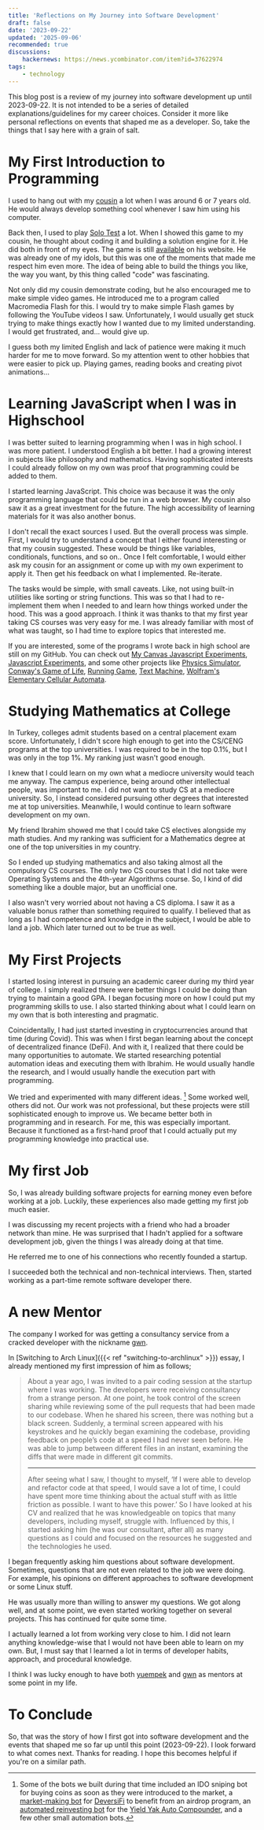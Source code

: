 ```yaml
---
title: 'Reflections on My Journey into Software Development'
draft: false
date: '2023-09-22'
updated: '2025-09-06'
recommended: true
discussions:
    hackernews: https://news.ycombinator.com/item?id=37622974
tags:
    - technology
---
```


This blog post is a review of my journey into software development up until 2023-09-22.  It is not intended to be a series of detailed explanations/guidelines for my career choices. Consider it more like personal reflections on events that shaped me as a developer. So, take the things that I say here with a grain of salt.

# My First Introduction to Programming

I used to hang out with my [cousin](https://www.yuempek.com) a lot when I was around 6 or 7 years old. He would always develop something cool whenever I saw him using his computer.

Back then, I used to play [Solo Test](https://en.wikipedia.org/wiki/Peg_solitaire) a lot. When I showed this game to my cousin, he thought about coding it and building a solution engine for it. He did both in front of my eyes. The game is still [available](http://yuempek.com/examples/javascript/solotest-Javascript.htm) on his website. He was already one of my idols, but this was one of the moments that made me respect him even more. The idea of being able to build the things you like, the way you want, by this thing called "code" was fascinating.

Not only did my cousin demonstrate coding, but he also encouraged me to make simple video games. He introduced me to a program called Macromedia Flash for this. I would try to make simple Flash games by following the YouTube videos I saw. Unfortunately, I would usually get stuck trying to make things exactly how I wanted due to my limited understanding. I would get frustrated, and... would give up.

I guess both my limited English and lack of patience were making it much harder for me to move forward. So my attention went to other hobbies that were easier to pick up. Playing games, reading books and creating pivot animations... 

# Learning JavaScript when I was in Highschool

I was better suited to learning programming when I was in high school. I was more patient. I understood English a bit better. I had a growing interest in subjects like philosophy and mathematics. Having sophisticated interests I could already follow on my own was proof that programming could be added to them.

I started learning JavaScript. This choice was because it was the only programming language that could be run in a web browser. My cousin also saw it as a great investment for the future. The high accessibility of learning materials for it was also another bonus.

I don't recall the exact sources I used. But the overall process was simple. First, I would try to understand a concept that I either found interesting or that my cousin suggested. These would be things like variables, conditionals, functions, and so on.. Once I felt comfortable, I would either ask my cousin for an assignment or come up with my own experiment to apply it. Then get his feedback on what I implemented. Re-iterate.

The tasks would be simple, with small caveats. Like, not using built-in utilities like sorting or string functions. This was so that I had to re-implement them when I needed to and learn how things worked under the hood. This was a good approach. I think it was thanks to that my first year taking CS courses was very easy for me. I was already familiar with most of what was taught, so I had time to explore topics that interested me.

If you are interested, some of the programs I wrote back in high school are still on my GitHub. You can check out [My Canvas Javascript Experiments](https://kugurerdem.github.io/canvas-js-experiments/), [Javascript Experiments](https://kugurerdem.github.io/js-experiments/), and some other projects like [Physics Simulator](https://kugurerdem.github.io/physics-v0/), [Conway's Game of Life](https://github.com/kugurerdem/conway-s-game-of-life), [Running Game](https://kugurerdem.github.io/Running-Game/), [Text Machine](https://kugurerdem.github.io/text-machine/), [Wolfram's Elementary Cellular Automata](https://kugurerdem.github.io/Wolfram-s-Elementary-CA/).

# Studying Mathematics at College

In Turkey, colleges admit students based on a central placement exam score. Unfortunately, I didn't score high enough to get into the CS/CENG programs at the top universities. I was required to be in the top 0.1%, but I was only in the top 1%. My ranking just wasn't good enough.

I knew that I could learn on my own what a mediocre university would teach me anyway. The campus experience, being around other intellectual people, was important to me. I did not want to study CS at a mediocre university. So,  I instead  considered pursuing other degrees that interested me at top universities. Meanwhile, I would continue to learn software development on my own.

My friend Ibrahim showed me that I could take CS electives alongside my math studies. And my ranking was sufficient for a Mathematics degree at one of the top universities in my country.

So I ended up studying mathematics and also taking almost all the compulsory CS courses. The only two CS courses that I did not take were Operating Systems and the 4th-year Algorithms course. So, I kind of did something like a double major, but an unofficial one.

I also wasn't very worried about not having a CS diploma. I saw it as a valuable bonus rather than something required to qualify. I believed that as long as I had competence and knowledge in the subject, I would be able to land a job. Which later turned out to be true as well.

# My First Projects

I started losing interest in pursuing an academic career during my third year of college. I simply realized there were better things I could be doing than trying to maintain a good GPA. I began focusing more on how I could put my programming skills to use. I also started thinking about what I could learn on my own that is both interesting and pragmatic.

Coincidentally, I had just started investing in cryptocurrencies around that time (during Covid). This was when I first began learning about the concept of decentralized finance (DeFi). And with it, I realized that there could be many opportunities to automate. We started researching potential automation ideas and executing them with Ibrahim. He would usually handle the research, and I would usually handle the execution part with programming. 

We tried and experimented with many different ideas. [^crypto-projects] Some worked well, others did not. Our work was not professional, but these projects were still sophisticated enough to improve us. We became better both in programming and in research. For me, this was especially important. Because it functioned as a first-hand proof that I could actually put my programming knowledge into practical use.

[^crypto-projects]: Some of the bots we built during that time included an IDO sniping bot for buying coins as soon as they were introduced to the market, a [market-making bot](https://github.com/kugurerdem/DVFBot) for [DeversiFi](https://rhino.fi/) to benefit from an airdrop program, an [automated reinvesting bot](https://github.com/kugurerdem/yakFarmer) for the [Yield Yak Auto Compounder](https://yieldyak.com/), and a few other small automation bots.

# My first Job

So, I was already building software projects for earning money even before working at a job. Luckily, these experiences also made getting my first job much easier.

I was discussing my recent projects with a friend who had a broader network than mine. He was surprised that I hadn't applied for a software development job, given the things I was already doing at that time.

He referred me to one of his connections who recently founded a startup.

I succeeded both the technical and non-technical interviews. Then, started working as a part-time remote software developer there.

# A new Mentor

The company I worked for was getting a consultancy service from a cracked developer with the nickname [gwn](https://gwn.wtf/mortals.html).

In [Switching to Arch Linux]({{< ref "switching-to-archlinux" >}}) essay, I already mentioned my first impression of him as follows;

>About a year ago, I was invited to a pair coding session at the startup where
>I was working. The developers were receiving consultancy from a strange
>person. At one point, he took control of the screen sharing while reviewing
>some of the pull requests that had been made to our codebase. When he shared
>his screen, there was nothing but a black screen. Suddenly, a terminal screen
>appeared with his keystrokes and he quickly began examining the codebase,
>providing feedback on people’s code at a speed I had never seen before. He was
>able to jump between different files in an instant, examining the diffs that
>were made in different git commits.
>
> ---
>
>After seeing what I saw, I thought to myself, ‘If I were able to develop and
>refactor code at that speed, I would save a lot of time, I could have spent
>more time thinking about the actual stuff with as little friction as possible.
>I want to have this power.’ So I have looked at his CV and realized that he was
>knowledgeable on topics that many developers, including myself, struggle with.
>Influenced by this, I started asking him (he was our consultant, after all) as
>many questions as I could and focused on the resources he suggested and the
>technologies he used.

I began frequently asking him questions about software development. Sometimes, questions that are not even related to the job we were doing. For example, his opinions on different approaches to software development or some Linux stuff.

He was usually more than willing to answer my questions. We got along well, and at some point, we even started working together on several projects. This has continued for quite some time.

I actually learned a lot from working very close to him. I did not learn anything knowledge-wise that I would not have been able to learn on my own. But, I must say that I learned a lot in terms of developer habits, approach, and procedural knowledge.

I think I was lucky enough to have both [yuempek](http://yuempek.com) and [gwn](https://gwn.wtf/mortals.html) as mentors at some point in my life.

# To Conclude

So, that was the story of how I first got into software development and the events that shaped me so far up until this point (2023-09-22). I look forward to what comes next. Thanks for reading. I hope this becomes helpful if you're on a similar path.
